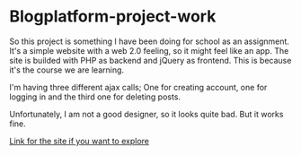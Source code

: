 # Blogplatform-project-work
So this project is something I have been doing for school as an assignment. It's a simple website with a web 2.0 feeling, so it might feel like an app.
The site is builded with PHP as backend and jQuery as frontend. This is because it's the course we are learning.

I'm having three different ajax calls; One for creating account, one for logging in and the third one for deleting posts.


Unfortunately, I am not a good designer, so it looks quite bad. But it works fine.

[Link for the site if you want to explore](http://studenter.miun.se/~sebe1603/writeable/web2.0/projekt/index.php)
